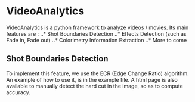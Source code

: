 # VideoAnalytics
VideoAnalytics is a python framework to analyze videos / movies. Its main features are :
..* Shot Boundaries Detection
..* Effects Detection (such as Fade in, Fade out)
..* Colorimetry Information Extraction
..* More to come

## Shot Boundaries Detection
To implement this feature, we use the ECR (Edge Change Ratio) algorithm. An example of how to use it, is in the example file. A html page is also available to manually detect the hard cut in the image, so as to compute accuracy.
